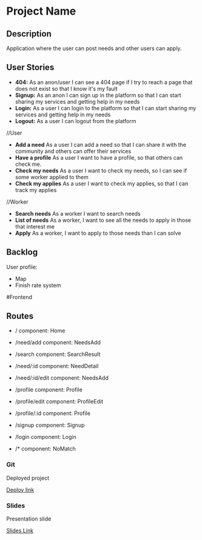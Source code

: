 # Project Name

## Description

Application where the user can post needs and other users can apply.

## User Stories

-  **404:** As an anon/user I can see a 404 page if I try to reach a page that does not exist so that I know it's my fault
-  **Signup:** As an anon I can sign up in the platform so that I can start sharing my services and getting help in my needs
-  **Login:** As a user I can login to the platform so that I can start sharing my services and getting help in my needs
-  **Logout:** As a user I can logout from the platform

//User
-  **Add a need** As a user I can add a need so that I can share it with the community and others can offer their services
-  **Have a profile** As a user I want to have a profile, so that others can check me.
-  **Check my needs** As a user I want to check my needs, so I can see if some worker applied to them
-  **Check my applies** As a user I want to check my applies, so that I can track my applies

//Worker
-  **Search needs** As a worker I want to search needs
-  **List of needs** As a worker, I want to see all the needs to apply in those that interest me
-  **Apply** As a worker, I want to apply to those needs than I can solve

## Backlog

User profile:
- Map
- Finish rate system
  
#Frontend
## Routes

- / component: Home
- /need/add component: NeedsAdd
- /search component: SearchResult
- /need/:id component: NeedDetail
- /need/:id/edit component: NeedsAdd
- /profile component: Profile
- /profile/edit component: ProfileEdit
- /profile/:id component: Profile

- /signup component: Signup
- /login component: Login
- /* component: NoMatch

### Git

Deployed project

[Deploy link](https://serv-seeker.firebaseapp.com/)


### Slides

Presentation slide

[Slides Link](https://slides.com/franlol/serv-seeker/#/)